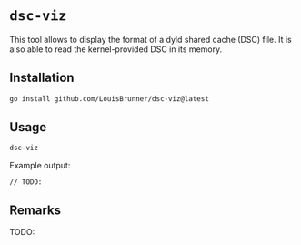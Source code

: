 # `dsc-viz`

This tool allows to display the format of a dyld shared cache (DSC) file. It is also able to read the kernel-provided DSC in its memory.

## Installation

```sh
go install github.com/LouisBrunner/dsc-viz@latest
```

## Usage

```sh
dsc-viz
```

Example output:

```
// TODO:
```

## Remarks

TODO:
